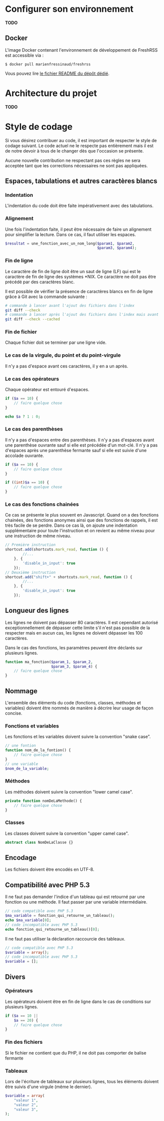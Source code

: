 # Configurer son environnement

**TODO**

## Docker

L'image Docker contenant l'environnement de développement de FreshRSS est accessible via :

`$ docker pull marienfressinaud/freshrss`

Vous pouvez lire [le fichier README du dépôt dédié](https///github.com/FreshRSS/docker-freshrss).

# Architecture du projet

**TODO**

# Style de codage

Si vous désirez contribuer au code, il est important de respecter le style de codage suivant. Le code actuel ne le respecte pas entièrement mais il est de notre devoir à tous de le changer dès que l'occasion se présente.

Aucune nouvelle contribution ne respectant pas ces règles ne sera acceptée tant que les corrections nécessaires ne sont pas appliquées.

## Espaces, tabulations et autres caractères blancs

### Indentation
L'indentation du code doit être faite impérativement avec des tabulations.

### Alignement

Une fois l'indentation faite, il peut être nécessaire de faire un alignement pour simplifier la lecture. Dans ce cas, il faut utiliser les espaces.

```php
$resultat = une_fonction_avec_un_nom_long($param1, $param2,
                                          $param3, $param4);
```

### Fin de ligne

Le caractère de fin de ligne doit être un saut de ligne (LF) qui est le caractère de fin de ligne des systèmes *NIX. Ce caractère ne doit pas être précédé par des caractères blanc.

Il est possible de vérifier la présence de caractères blancs en fin de ligne grâce à Git avec la commande suivante :

```bash
# commande à lancer avant l'ajout des fichiers dans l'index
git diff --check
# commande à lancer après l'ajout des fichiers dans l'index mais avant le commit
git diff --check --cached
```

### Fin de fichier

Chaque fichier doit se terminer par une ligne vide.

### Le cas de la virgule, du point et du point-virgule

Il n'y a pas d'espace avant ces caractères, il y en a un après.

### Le cas des opérateurs

Chaque opérateur est entouré d'espaces.

```php
if ($a == 10) {
    // faire quelque chose
}

echo $a ? 1 : 0;
```

### Le cas des parenthèses

Il n'y a pas d'espaces entre des parenthèses. Il n'y a pas d'espaces avant une parenthèse ouvrante sauf si elle est précédée d'un mot-clé. Il n'y a pas d'espaces après une parenthèse fermante sauf si elle est suivie d'une accolade ouvrante.

```php
if ($a == 10) {
    // faire quelque chose
}

if ((int)$a == 10) {
    // faire quelque chose
}
```

### Le cas des fonctions chainées

Ce cas se présente le plus souvent en Javascript. Quand on a des fonctions chainées, des fonctions anonymes ainsi que des fonctions de rappels, il est très facile de se perdre. Dans ce cas là, on ajoute une indentation supplémentaire pour toute l'instruction et on revient au même niveau pour une instruction de même niveau.

```javascript
// Première instruction
shortcut.add(shortcuts.mark_read, function () {
        //...
    }, {
        'disable_in_input': true
    });
// Deuxième instruction
shortcut.add("shift+" + shortcuts.mark_read, function () {
        //...
    }, {
        'disable_in_input': true
    });
```

## Longueur des lignes

Les lignes ne doivent pas dépasser 80 caractères. Il est cependant autorisé exceptionnellement de dépasser cette limite s'il n'est pas possible de la respecter mais en aucun cas, les lignes ne doivent dépasser les 100 caractères.

Dans le cas des fonctions, les paramètres peuvent être déclarés sur plusieurs lignes.

```php
function ma_fonction($param_1, $param_2,
                     $param_3, $param_4) {
    // faire quelque chose
}
```

## Nommage

L'ensemble des éléments du code (fonctions, classes, méthodes et variables) doivent être nommés de manière à décrire leur usage de façon concise.

### Fonctions et variables

Les fonctions et les variables doivent suivre la convention "snake case".

```php
// une fontion
function nom_de_la_fontion() {
    // faire quelque chose
}
// une variable
$nom_de_la_variable;
```

### Méthodes

Les méthodes doivent suivre la convention "lower camel case".

```php
private function nomDeLaMethode() {
    // faire quelque chose
}
```

### Classes

Les classes doivent suivre la convention "upper camel case".

```php
abstract class NomDeLaClasse {}
```

## Encodage

Les fichiers doivent être encodés en UTF-8.

## Compatibilité avec PHP 5.3

Il ne faut pas demander l'indice d'un tableau qui est retourné par une fonction ou une méthode. Il faut passer par une variable intermédiaire.

```php
// code compatible avec PHP 5.3
$ma_variable = fonction_qui_retourne_un_tableau();
echo $ma_variable[0];
// code incompatible avec PHP 5.3
echo fonction_qui_retourne_un_tableau()[0];
```

Il ne faut pas utiliser la déclaration raccourcie des tableaux.

```php
// code compatible avec PHP 5.3
$variable = array();
// code incompatible avec PHP 5.3
$variable = [];
```

## Divers

### Opérateurs
Les opérateurs doivent être en fin de ligne dans le cas de conditions sur plusieurs lignes.

```php
if ($a == 10 ||
    $a == 20) {
    // faire quelque chose
}
```

### Fin des fichiers

Si le fichier ne contient que du PHP, il ne doit pas comporter de balise fermante

### Tableaux

Lors de l'écriture de tableaux sur plusieurs lignes, tous les éléments doivent être suivis d'une virgule (même le dernier).

```php
$variable = array(
    "valeur 1",
    "valeur 2",
    "valeur 3",
);
```
